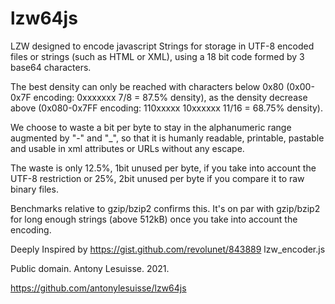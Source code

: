 
# lzw64js

LZW designed to encode javascript Strings for storage in UTF-8 encoded files
or strings (such as HTML or XML), using a 18 bit code formed by 3 base64
characters.

The best density can only be reached with characters below 0x80 (0x00-0x7F
encoding: 0xxxxxxx 7/8 = 87.5% density), as the density decrease above
(0x080-0x7FF encoding: 110xxxxx 10xxxxxx 11/16 = 68.75% density).

We choose to waste a bit per byte to stay in the alphanumeric range
augmented by "-" and "_", so that it is humanly readable, printable,
pastable and usable in xml attributes or URLs without any escape.

The waste is only 12.5%, 1bit unused per byte, if you take into account the
UTF-8 restriction or 25%, 2bit unused per byte if you compare it to raw
binary files.

Benchmarks relative to gzip/bzip2 confirms this. It's on par with gzip/bzip2
for long enough strings (above 512kB) once you take into account the
encoding.

Deeply Inspired by https://gist.github.com/revolunet/843889 lzw_encoder.js

Public domain. Antony Lesuisse. 2021.

https://github.com/antonylesuisse/lzw64js

